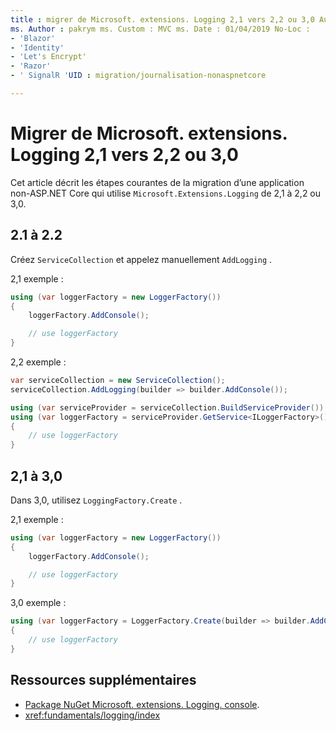 ```yaml
---
title : migrer de Microsoft. extensions. Logging 2,1 vers 2,2 ou 3,0 Author : pakrym Description : Découvrez comment migrer une application non-ASP.NET Core qui utilise Microsoft. extensions. Logging de 2,1 à 2,2 ou 3,0.
ms. Author : pakrym ms. Custom : MVC ms. Date : 01/04/2019 No-Loc :
- 'Blazor'
- 'Identity'
- 'Let's Encrypt'
- 'Razor'
- ' SignalR 'UID : migration/journalisation-nonaspnetcore

---
```


# <a name="migrate-from-microsoftextensionslogging-21-to-22-or-30"></a>Migrer de Microsoft. extensions. Logging 2,1 vers 2,2 ou 3,0

Cet article décrit les étapes courantes de la migration d’une application non-ASP.NET Core qui utilise `Microsoft.Extensions.Logging` de 2,1 à 2,2 ou 3,0.

## <a name="21-to-22"></a>2.1 à 2.2

Créez `ServiceCollection` et appelez manuellement `AddLogging` .

2,1 exemple :

```csharp
using (var loggerFactory = new LoggerFactory())
{
    loggerFactory.AddConsole();

    // use loggerFactory
}
```

2,2 exemple :

```csharp
var serviceCollection = new ServiceCollection();
serviceCollection.AddLogging(builder => builder.AddConsole());

using (var serviceProvider = serviceCollection.BuildServiceProvider())
using (var loggerFactory = serviceProvider.GetService<ILoggerFactory>())
{
    // use loggerFactory
}
```

## <a name="21-to-30"></a>2,1 à 3,0

Dans 3,0, utilisez `LoggingFactory.Create` .

2,1 exemple :

```csharp
using (var loggerFactory = new LoggerFactory())
{
    loggerFactory.AddConsole();

    // use loggerFactory
}
```

3,0 exemple :

```csharp
using (var loggerFactory = LoggerFactory.Create(builder => builder.AddConsole()))
{
    // use loggerFactory
}
```

## <a name="additional-resources"></a>Ressources supplémentaires

* [Package NuGet Microsoft. extensions. Logging. console](https://www.nuget.org/packages/Microsoft.Extensions.Logging.Console/).
* <xref:fundamentals/logging/index>
